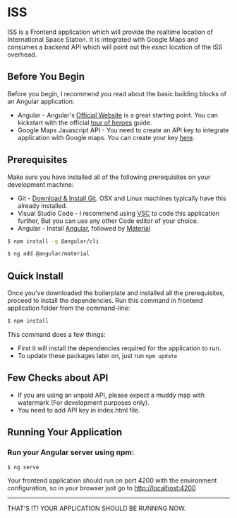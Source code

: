 # ISS

ISS is a Frontend application which will provide the realtime location of International Space Station. It is integrated with Google Maps and consumes a backend API which will point out the exact location of the ISS overhead.

## Before You Begin
Before you begin, I recommend you read about the basic building blocks of an Angular application:
* Angular - Angular's [Official Website](https://angular.io/docs/) is a great starting point. You can kickstart with the official [tour of heroes](https://angular.io/tutorial/) guide.
* Google Maps Javascript API - You need to create an API key to integrate application with Google maps. You can create your key [here](https://developers.google.com/maps/documentation/javascript/get-api-key).


## Prerequisites
Make sure you have installed all of the following prerequisites on your development machine:
* Git - [Download & Install Git](https://git-scm.com/downloads). OSX and Linux machines typically have this already installed.
* Visual Studio Code - I recommend using [VSC](https://code.visualstudio.com/download) to code this application further, But you can use any other Code editor of your choice.
* Angular - Install [Angular](https://angular.io/cli), followed by [Material](https://material.angular.io/guide/getting-started)

```bash
$ npm install -g @angular/cli
```

```bash
$ ng add @angular/material
```

## Quick Install
Once you've downloaded the boilerplate and installed all the prerequisites, proceed to install the dependencies. Run this command in frontend application folder from the command-line:

```bash
$ npm install
```

This command does a few things:
* First it will install the dependencies required for the application to run.
* To update these packages later on, just run `npm update`

## Few Checks about API
* If you are using an unpaid API, please expect a muddy map with watermark (For development purposes only).
* You need to add API key in index.html file.

## Running Your Application

### Run your Angular server using npm:

```bash
$ ng serve
```
Your frontend application should run on port 4200 with the environment configuration, so in your browser just go to [http://localhost:4200](http://localhost:4200)

---
THAT'S IT! YOUR APPLICATION SHOULD BE RUNNING NOW.
